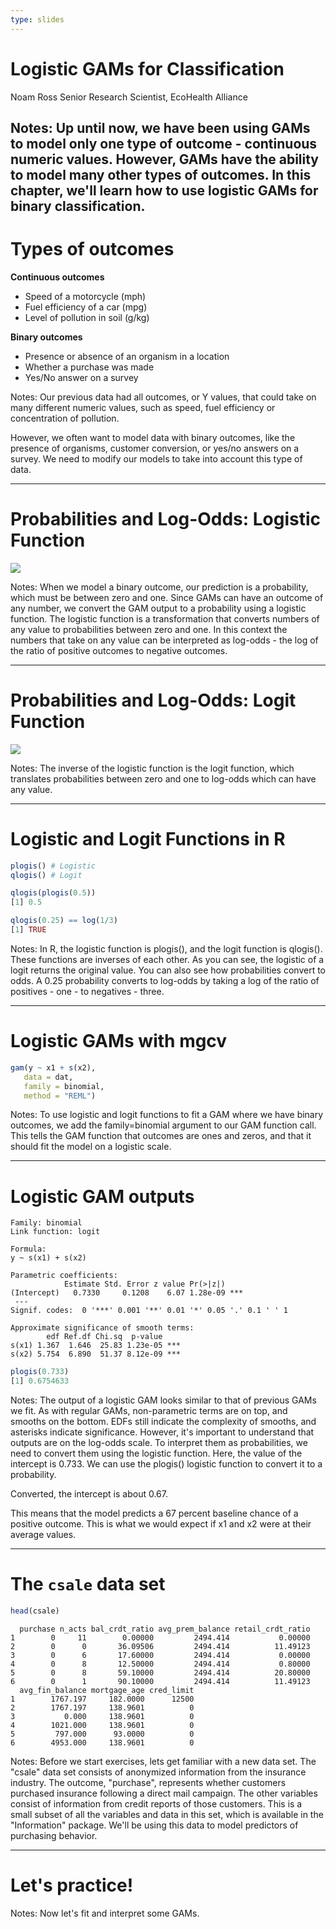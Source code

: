 ```yaml
---
type: slides
---
```


# Logistic GAMs for Classification

Noam Ross 
Senior Research Scientist, EcoHealth Alliance

Notes: Up until now, we have been using GAMs to model only one type of outcome - continuous numeric values. However, GAMs have the ability to model many other types of outcomes.  In this chapter, we'll learn how to use logistic GAMs for binary classification.
---

# Types of outcomes

**Continuous outcomes**

- Speed of a motorcycle (mph)
- Fuel efficiency of a car (mpg)
- Level of pollution in soil (g/kg)

**Binary outcomes** 

- Presence or absence of an organism in a location 
- Whether a purchase was made 
- Yes/No answer on a survey 

Notes: Our previous data had all outcomes, or Y values, that could take on many different numeric values, such as speed, fuel efficiency or concentration of pollution.

However, we often want to model data with binary outcomes, like the presence of organisms, customer conversion, or yes/no answers on a survey.  We need to modify our models to take into account this type of data.

---

# Probabilities and Log-Odds: Logistic Function

![](https://github.com/noamross/gams-in-r-course/blob/master/images/logistic-1.png?raw=true)

Notes: When we model a binary outcome, our prediction is a probability, which must be between zero and one. Since GAMs can have an outcome of any number, we convert the GAM output to a probability using a logistic function. The logistic function is a transformation that converts numbers of any value to probabilities between zero and one.  In this context the numbers that take on any value can be interpreted as log-odds - the log of the ratio of positive outcomes to negative outcomes.

---

# Probabilities and Log-Odds: Logit Function

![](https://github.com/noamross/gams-in-r-course/blob/master/images/logit-1.png?raw=true)

Notes: The inverse of the logistic function is the logit function, which translates probabilities between zero and one to log-odds which can have any value.

---

# Logistic and Logit Functions in R

```r
plogis() # Logistic
qlogis() # Logit

qlogis(plogis(0.5))
[1] 0.5

qlogis(0.25) == log(1/3)
[1] TRUE
```

Notes: In R, the logistic function is plogis(), and the logit function is qlogis(). These functions are inverses of each other.  As you can see, the logistic of a logit returns the original value.  You can also see how probabilities convert to odds. A 0.25 probability converts to log-odds by taking a log of the ratio of positives - one - to negatives - three.

---

# Logistic GAMs with mgcv

```r
gam(y ~ x1 + s(x2),
   data = dat,
   family = binomial,
   method = "REML")
```

Notes: To use logistic and logit functions to fit a GAM where we have binary outcomes, we add the family=binomial argument to our GAM function call.  This tells the GAM function that outcomes are ones and zeros, and that it should fit the model on a logistic scale.

---

# Logistic GAM outputs

```out
Family: binomial 
Link function: logit 

Formula:
y ~ s(x1) + s(x2)

Parametric coefficients:
            Estimate Std. Error z value Pr(>|z|)    
(Intercept)   0.7330     0.1208    6.07 1.28e-09 ***
 ---
Signif. codes:  0 '***' 0.001 '**' 0.01 '*' 0.05 '.' 0.1 ' ' 1

Approximate significance of smooth terms:
        edf Ref.df Chi.sq  p-value    
s(x1) 1.367  1.646  25.83 1.23e-05 ***
s(x2) 5.754  6.890  51.37 8.12e-09 ***
```

```r
plogis(0.733)
[1] 0.6754633
```

Notes: The output of a logistic GAM looks similar to that of previous GAMs we fit. As with regular GAMs, non-parametric terms are on top, and smooths on the bottom. EDFs still indicate the complexity of smooths, and asterisks indicate significance.  However, it's important to understand that outputs are on the log-odds scale. To interpret them as probabilities, we need to convert them using the logistic function.  Here, the value of the intercept is 0.733.  We can use the plogis() logistic function to convert it to a probability.

Converted, the intercept is about 0.67.

This means that the model predicts a 67 percent baseline chance of a positive outcome. This is what we would expect if x1 and x2 were at their average values.

---

# The `csale` data set

```r
head(csale)
```

```out
  purchase n_acts bal_crdt_ratio avg_prem_balance retail_crdt_ratio
1        0     11        0.00000         2494.414           0.00000
2        0      0       36.09506         2494.414          11.49123
3        0      6       17.60000         2494.414           0.00000
4        0      8       12.50000         2494.414           0.80000
5        0      8       59.10000         2494.414          20.80000
6        0      1       90.10000         2494.414          11.49123
  avg_fin_balance mortgage_age cred_limit
1        1767.197     182.0000      12500
2        1767.197     138.9601          0
3           0.000     138.9601          0
4        1021.000     138.9601          0
5         797.000      93.0000          0
6        4953.000     138.9601          0
```

Notes: Before we start exercises, lets get familiar with a new data set. The "csale" data set consists of anonymized information from the insurance industry.  The outcome, "purchase", represents whether customers purchased insurance following a direct mail campaign. The other variables consist of information from credit reports of those customers.  This is a small subset of all the variables and data in this set, which is available in the "Information" package. We'll be using this data to model predictors of purchasing behavior.

---

# Let's practice!

Notes: Now let's fit and interpret some GAMs.













